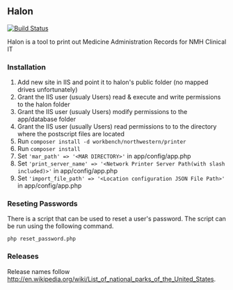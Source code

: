 ## Halon

[![Build Status](https://travis-ci.org/NUBIC/halon.png)](https://travis-ci.org/NUBIC/halon)

Halon is a tool to print out Medicine Administration Records for NMH Clinical IT

### Installation

1. Add new site in IIS and point it to halon's public folder (no mapped drives unfortunately)
2. Grant the IIS user (usualy Users) read & execute and write permissions to the halon folder
3. Grant the IIS user (usualy Users) modify permissions to the app/database folder
4. Grant the IIS user (usually Users) read permissions to to the directory where the postscript files are located
5. Run `composer install -d workbench/northwestern/printer`
6. Run `composer install`
7. Set `'mar_path' => '<MAR DIRECTORY>'` in app/config/app.php
8. Set `'print_server_name' => '<Network Printer Server Path(with slash included)>'` in app/config/app.php
8. Set `'import_file_path' => '<Location configuration JSON File Path>'` in app/config/app.php

### Reseting Passwords

There is a script that can be used to reset a user's password. The script can be run using the following command.

`php reset_password.php`

### Releases

Release names follow http://en.wikipedia.org/wiki/List_of_national_parks_of_the_United_States.
